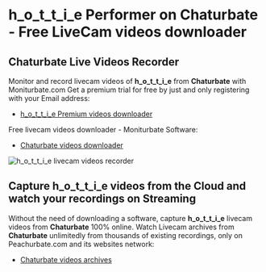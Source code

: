 # h_o_t_t_i_e Performer on Chaturbate - Free LiveCam videos downloader

## Chaturbate Live Videos Recorder

Monitor and record livecam videos of **h_o_t_t_i_e** from **Chaturbate** with Moniturbate.com
Get a premium trial for free by just and only registering with your Email address:
* [h_o_t_t_i_e Premium videos downloader](https://moniturbate.com/request-demo-licence-key.html)

Free livecam videos downloader - Moniturbate Software:
* [Chaturbate videos downloader](https://moniturbate.com/moniturbate-download-software.html)

![h_o_t_t_i_e livecam videos recorder](https://peachurnet.com/templates/moniturbate-software.png)


## Capture h_o_t_t_i_e videos from the Cloud and watch your recordings on Streaming

Without the need of downloading a software, capture **h_o_t_t_i_e** livecam videos from **Chaturbate** 100% online.
Watch Livecam archives from **Chaturbate** unlimitedly from thousands of existing recordings, only on Peachurbate.com and its websites network:
* [Chaturbate videos archives](https://peachurnet.com/)
